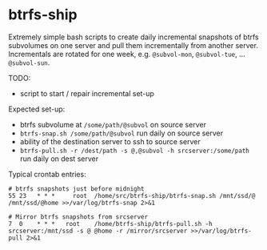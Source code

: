 # btrfs-ship

Extremely simple bash scripts to create daily incremental snapshots of btrfs subvolumes on one server and pull them incrementally from another server.
Incrementals are rotated for one week, e.g. `@subvol-mon`, `@subvol-tue`, ... `@subvol-sun`.

TODO:

- script to start / repair incremental set-up

Expected set-up:

- btrfs subvolume at `/some/path/@subvol` on source server
- `btrfs-snap.sh /some/path/@subvol` run daily on source server
- ability of the destination server to ssh to source server
- `btrfs-pull.sh -r /dest/path -s @,@subvol -h srcserver:/some/path` run daily on dest server

Typical crontab entries:

``` cron
# btrfs snapshots just before midnight
55 23   * * *     root  /home/src/btrfs-ship/btrfs-snap.sh /mnt/ssd/@ /mnt/ssd/@home >>/var/log/btrfs-snap 2>&1
```

``` cron
# Mirror btrfs snapshots from srcserver
7  0    * * *   root    /home/btrfs-ship/btrfs-pull.sh -h srcserver:/mnt/ssd -s @ @home -r /mirror/srcserver >>/var/log/btrfs-pull 2>&1
```
